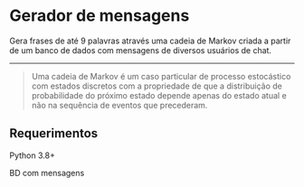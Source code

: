 # Gerador de mensagens

Gera frases de até 9 palavras através uma cadeia de Markov criada a partir de um banco de dados com mensagens de diversos usuários de chat.

---

> Uma cadeia de Markov é um caso particular de processo estocástico com estados discretos com a propriedade de que a distribuição de probabilidade do próximo estado depende apenas do estado atual e não na sequência de eventos que precederam.

## Requerimentos

Python 3.8+

BD com mensagens